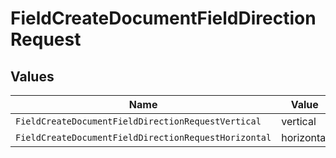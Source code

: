 # FieldCreateDocumentFieldDirectionRequest


## Values

| Name                                                 | Value                                                |
| ---------------------------------------------------- | ---------------------------------------------------- |
| `FieldCreateDocumentFieldDirectionRequestVertical`   | vertical                                             |
| `FieldCreateDocumentFieldDirectionRequestHorizontal` | horizontal                                           |
